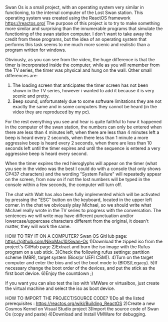 Swan Os is a small project, with an operating system very similar in functioning, to the internal computer of the Lost Swan station.
This operating system was created using the ReactOS framework https://reactos.org/
The purpose of this project is to try to make something more similar and surprising than the innumerable programs that simulate the functioning of the swan station computer.
I don't want to take away the credit from these programs, but the idea of an operating system that performs this task seems to me much more scenic and realistic than a program written for windows.

Obviously, as you can see from the video, the huge difference is that the timer is incorporated inside the computer, while as you will remember from the TV series, the timer was physical and hung on the wall.
Other small differences are:
1) The loading screen that anticipates the timer screen has not been shown in the TV series, however i wanted to add it because it is very scenic and pretty.
2) Beep sound, unfortunately due to some software limitations they are not exactly the same and in some computers they cannot be heard (in the video they are reproduced by my pc).

For the rest everything you see and hear is quite faithful to how it happened in the computer of the swan station, the numbers can only be entered when there are less than 4 minutes left, when there are less than 4 minutes left a beep is heard every 2 seconds, when there less than 1 minute a more aggressive beep is heard every 2 seconds, when there are less than 10 seconds left until the timer expires and until the sequence is entered a very aggressive beep is heard every second.

When the timer expires the red hieroglyphs will appear on the timer (what you see in the video was the best I could do with a console that only shows CP437 characters) and the wording "System Failure" will repeatedly appear on the screen, from now on if not the lost numbers will be typed in the console within a few seconds, the computer will turn off.

The chat with Walt has also been fully implemented which will be activated by pressing the "ESC" button on the keyboard, located in the upper left corner.
In the chat we obviously play Michael, so we should write what Michael really wrote in the TV series to progress with the conversation. The sentences we will write may have different punctuation and/or lowercase/uppercase characters different from the original, it doesn't matter, they will work the same.

HOW TO TRY IT ON A COMPUTER?
Swan OS GitHub page: https://github.com/NikoMac10/Swan-Os
1)Download the zipped iso from the project's GitHub page
2)Extract and burn the iso image with the Rufus program on a usb stick.
3)Check the following rufus settings: partition scheme (MBR), target system (Bios(or UEFI CSM)).
4)Turn on the target computer and enter the bios and set the boot mode to (BIOS/Legacy).
5)If necessary change the boot order of the devices, and put the stick as the first boot device.
6)Enjoy the countdown ;)

If you want you can also test the iso with VMWare or virtualbox, just create the virtual machine and select the iso as boot device.

HOW TO IMPORT THE PROJECT/SOURCE CODE?
1)Do all the listed prerequisites : https://reactos.org/wiki/Building_ReactOS
2)Create a new Cosmos Kernel on Visual Studio project
3)Import the source code of Swan Os (copy and paste)
4)Download and Install VMWare for debugging.
